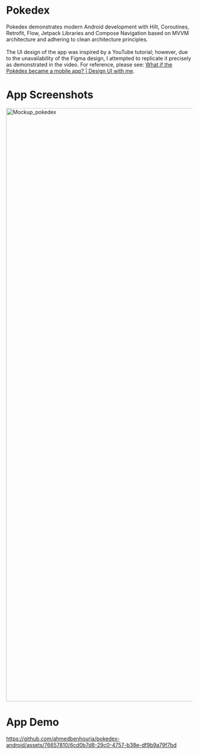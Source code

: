 # Pokedex 
Pokedex demonstrates modern Android development with Hilt, Coroutines, Retrofit, Flow, Jetpack Libraries and Compose Navigation based on MVVM architecture and adhering to clean architecture principles.<br><br>
The UI design of the app was inspired by a YouTube tutorial; however, due to the unavailability of the Figma design, I attempted to replicate it precisely as demonstrated in the video. For reference, please see: [What if the Pokédex became a mobile app? | Design UI with me](https://www.youtube.com/watch?v=Kjun9QBr82Y).
# App Screenshots
<img width="1600" alt="Mockup_pokedex" src="https://github.com/ahmedbenhouria/pokedex-android/assets/76657810/e54a9247-32ee-4891-a5ed-23e380f11b76"/><br>
# App Demo
https://github.com/ahmedbenhouria/pokedex-android/assets/76657810/6cd0b7d8-29c0-4757-b38e-df9b9a79f7bd



